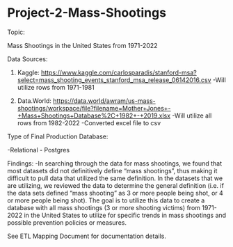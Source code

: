 # Project-2-Mass-Shootings

Topic: 

Mass Shootings in the United States from 1971-2022

Data Sources:

1. Kaggle: https://www.kaggle.com/carlosparadis/stanford-msa?select=mass_shooting_events_stanford_msa_release_06142016.csv
-Will utilize rows from 1971-1981

2. Data.World: https://data.world/awram/us-mass-shootings/workspace/file?filename=Mother+Jones+-+Mass+Shootings+Database%2C+1982+-+2019.xlsx
-Will utilize all rows from 1982-2022
-Converted excel file to csv

Type of Final Production Database: 

-Relational - Postgres

Findings:
-In searching through the data for mass shootings, we found that most datasets did not definitively define “mass shootings”, thus making it difficult to pull data that utilized the same definition. In the datasets that we are utilizing, we reviewed the data to determine the general definition (i.e. if the data sets defined “mass shooting” as 3 or more people being shot, or 4 or more people being shot). The goal is to utilize this data to create a database with all mass shootings (3 or more shooting victims) from 1971-2022 in the United States to utilize for specific trends in mass shootings and possible prevention policies or measures.


See ETL Mapping Document for documentation details.
